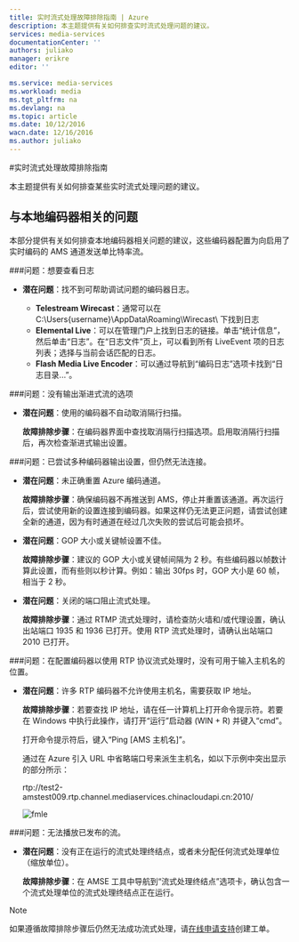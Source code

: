 ```yaml
---
title: 实时流式处理故障排除指南 | Azure
description: 本主题提供有关如何排查实时流式处理问题的建议。
services: media-services
documentationCenter: ''
authors: juliako
manager: erikre
editor: ''

ms.service: media-services
ms.workload: media
ms.tgt_pltfrm: na
ms.devlang: na
ms.topic: article
ms.date: 10/12/2016
wacn.date: 12/16/2016
ms.author: juliako
---
```


#实时流式处理故障排除指南

本主题提供有关如何排查某些实时流式处理问题的建议。

## 与本地编码器相关的问题 

本部分提供有关如何排查本地编码器相关问题的建议，这些编码器配置为向启用了实时编码的 AMS 通道发送单比特率流。

###问题：想要查看日志 

- **潜在问题**：找不到可帮助调试问题的编码器日志。

    - **Telestream Wirecast**：通常可以在 C:\\Users{username}\\AppData\\Roaming\\Wirecast\\ 下找到日志
    - **Elemental Live**：可以在管理门户上找到日志的链接。单击“统计信息”，然后单击“日志”。在“日志文件”页上，可以看到所有 LiveEvent 项的日志列表；选择与当前会话匹配的日志。
    - **Flash Media Live Encoder**：可以通过导航到“编码日志”选项卡找到“日志目录...”。

###问题：没有输出渐进式流的选项

- **潜在问题**：使用的编码器不自动取消隔行扫描。

    **故障排除步骤**：在编码器界面中查找取消隔行扫描选项。启用取消隔行扫描后，再次检查渐进式输出设置。

###问题：已尝试多种编码器输出设置，但仍然无法连接。 

- **潜在问题**：未正确重置 Azure 编码通道。

    **故障排除步骤**：确保编码器不再推送到 AMS，停止并重置该通道。再次运行后，尝试使用新的设置连接到编码器。如果这样仍无法更正问题，请尝试创建全新的通道，因为有时通道在经过几次失败的尝试后可能会损坏。

- **潜在问题**：GOP 大小或关键帧设置不佳。

    **故障排除步骤**：建议的 GOP 大小或关键帧间隔为 2 秒。有些编码器以帧数计算此设置，而有些则以秒计算。例如：输出 30fps 时，GOP 大小是 60 帧，相当于 2 秒。

- **潜在问题**：关闭的端口阻止流式处理。

    **故障排除步骤**：通过 RTMP 流式处理时，请检查防火墙和/或代理设置，确认出站端口 1935 和 1936 已打开。使用 RTP 流式处理时，请确认出站端口 2010 已打开。

###问题：在配置编码器以使用 RTP 协议流式处理时，没有可用于输入主机名的位置。 

- **潜在问题**：许多 RTP 编码器不允许使用主机名，需要获取 IP 地址。

    **故障排除步骤**：若要查找 IP 地址，请在任一计算机上打开命令提示符。若要在 Windows 中执行此操作，请打开“运行”启动器 (WIN + R) 并键入“cmd”。

    打开命令提示符后，键入“Ping [AMS 主机名]”。

    通过在 Azure 引入 URL 中省略端口号来派生主机名，如以下示例中突出显示的部分所示：

    rtp://test2-amstest009.rtp.channel.mediaservices.chinacloudapi.cn:2010/

    ![fmle](./media/media-services-fmle-live-encoder/media-services-fmle10.png)

###问题：无法播放已发布的流。

- **潜在问题**：没有正在运行的流式处理终结点，或者未分配任何流式处理单位（缩放单位）。

    **故障排除步骤**：在 AMSE 工具中导航到“流式处理终结点”选项卡，确认包含一个流式处理单位的流式处理终结点正在运行。

>[!NOTE]
> 如果遵循故障排除步骤后仍然无法成功流式处理，请[在线申请支持](https://www.azure.cn/support/support-ticket-form/?l=zh-cn)创建工单。

<!---HONumber=Mooncake_Quality_Review_1202_2016-->